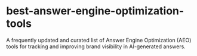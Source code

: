 # best-answer-engine-optimization-tools
A frequently updated and curated list of Answer Engine Optimization (AEO) tools for tracking and improving brand visibility in AI-generated answers.
